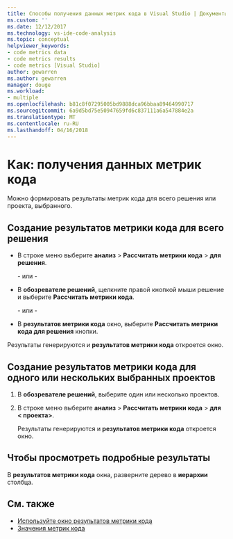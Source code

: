 ```yaml
---
title: Способы получения данных метрик кода в Visual Studio | Документы Microsoft
ms.custom: ''
ms.date: 12/12/2017
ms.technology: vs-ide-code-analysis
ms.topic: conceptual
helpviewer_keywords:
- code metrics data
- code metrics results
- code metrics [Visual Studio]
author: gewarren
ms.author: gewarren
manager: douge
ms.workload:
- multiple
ms.openlocfilehash: b81c8f07295005bd9888dca96bbaa89464990717
ms.sourcegitcommit: 6a9d5bd75e50947659fd6c837111a6a547884e2a
ms.translationtype: MT
ms.contentlocale: ru-RU
ms.lasthandoff: 04/16/2018
---
```

# <a name="how-to-generate-code-metrics-data"></a>Как: получения данных метрик кода

Можно формировать результаты метрик кода для всего решения или проекта, выбранного.

## <a name="to-generate-code-metrics-results-for-an-entire-solution"></a>Создание результатов метрики кода для всего решения

- В строке меню выберите **анализ** > **Рассчитать метрики кода** > **для решения**.

   \- или -

- В **обозревателе решений**, щелкните правой кнопкой мыши решение и выберите **Рассчитать метрики кода**.

   \- или -

- В **результатов метрики кода** окно, выберите **Рассчитать метрики кода для решения** кнопки.

Результаты генерируются и **результатов метрики кода** откроется окно.

## <a name="to-generate-code-metrics-results-for-one-or-more-selected-projects"></a>Создание результатов метрики кода для одного или нескольких выбранных проектов

1. В **обозревателе решений**, выберите один или несколько проектов.

1. В строке меню выберите **анализ** > **Рассчитать метрики кода** > **для < проекта\>**.

   Результаты генерируются и **результатов метрики кода** откроется окно.

## <a name="to-view-the-results-details"></a>Чтобы просмотреть подробные результаты

В **результатов метрики кода** окна, разверните дерево в **иерархии** столбца.

## <a name="see-also"></a>См. также

- [Используйте окно результатов метрики кода](../code-quality/working-with-code-metrics-data.md)
- [Значения метрик кода](../code-quality/code-metrics-values.md)